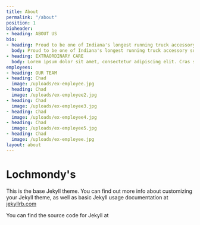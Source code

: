 ```yaml
---
title: About
permalink: "/about"
position: 1
bioheader:
- heading: ABOUT US
bio:
- heading: Proud to be one of Indiana's longest running truck accessory suppliers
  body: Proud to be one of Indiana's longest running truck accessory suppliers
- heading: EXTRAORDINARY CARE
  body: Lorem ipsum dolor sit amet, consectetur adipiscing elit. Cras sollicitudin commodo cursus. Morbi orci diam, molestie tristique velit ut, tempor venenatis tellus. Donec efficitur turpis ut elit faucibus, eget interdum ipsum iaculis. Cras massa nulla, dictum eget placerat vitae, feugiat id mauris. Curabitur quis metus mauris. Morbi aliquet lectus at libero luctus, blandit convallis quam pretium. Sed vel consectetur leo. Maecenas molestie varius velit sed semper. Aenean suscipit faucibus mauris id pharetra. Vivamus elementum ac ante eu pulvinar. Pellentesque sapien turpis, placerat id mauris et, fringilla tincidunt risus. Nam auctor nisl in finibus hendrerit. Suspendisse pulvinar semper sem sed imperdiet. Vivamus condimentum aliquam pharetra.
employees:
- heading: OUR TEAM
- heading: Chad
  image: /uploads/ex-employee.jpg
- heading: Chad
  image: /uploads/ex-employee2.jpg
- heading: Chad
  image: /uploads/ex-employee3.jpg
- heading: Chad
  image: /uploads/ex-employee4.jpg
- heading: Chad
  image: /uploads/ex-employee5.jpg
- heading: Chad
  image: /uploads/ex-employee.jpg
layout: about
---
```


# Lochmondy's

This is the base Jekyll theme. You can find out more info about customizing your Jekyll theme, as well as basic Jekyll usage documentation at [jekyllrb.com](http://jekyllrb.com/)

You can find the source code for Jekyll at
